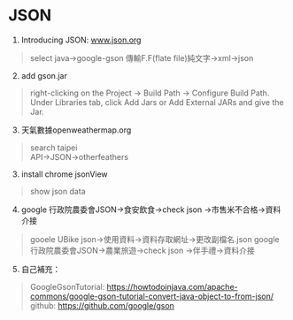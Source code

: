 # JSON
1. Introducing JSON: www.json.org
> select java->google-gson
> 傳輸F.F(flate file)純文字->xml->json		
		  
2. add gson.jar
> right-clicking on the Project → Build Path → Configure Build Path. Under Libraries tab, 
> click Add Jars or Add External JARs and give the Jar.
		 	
3. 天氣數據openweathermap.org
> search taipei  
> API->JSON->otherfeathers
		 		
3. install chrome jsonView
> show json data	 

4. google 行政院農委會JSON->食安飲食->check json ->市售米不合格->資料介接	
> gooele UBike json->使用資料->資料存取網址->更改副檔名.json
> google 行政院農委會JSON->農業旅遊->check json ->伴手禮->資料介接
		  
5. 自己補充：	
> GoogleGsonTutorial: https://howtodoinjava.com/apache-commons/google-gson-tutorial-convert-java-object-to-from-json/
> github: https://github.com/google/gson
